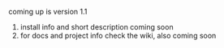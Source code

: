 coming up is version 1.1

1. install info and short description coming soon
2. for docs and project info check the wiki, also coming soon
